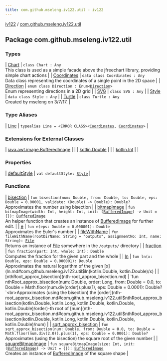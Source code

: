 ```yaml
---
title: com.github.mseleng.iv122.util - iv122
---
```


[iv122](../index.md) / [com.github.mseleng.iv122.util](.)

## Package com.github.mseleng.iv122.util

### Types

| [Chart](-chart/index.md) | `class Chart : Any`<br>This class is used as a simple facade above the jfreechart library, providing simple chart actions |
| [Coordinates](-coordinates/index.md) | `data class Coordinates : Any`<br>Data class representing the coordinates of a single point in the 2D space |
| [Direction](-direction/index.md) | `enum class Direction : Enum<`[`Direction`](-direction/index.md)`>`<br>Enum representing directions in a 2D grid |
| [SVG](-s-v-g/index.md) | `class SVG : Any` |
| [Style](-style/index.md) | `data class Style : Any` |
| [Turtle](-turtle/index.md) | `class Turtle : Any`<br>Created by mseleng on 3/7/17. |

### Type Aliases

| [Line](-line.md) | `typealias Line = <ERROR CLASS><`[`Coordinates`](-coordinates/index.md)`, `[`Coordinates`](-coordinates/index.md)`>` |

### Extensions for External Classes

| [java.awt.image.BufferedImage](java.awt.image.-buffered-image/index.md) |  |
| [kotlin.Double](kotlin.-double/index.md) |  |
| [kotlin.Int](kotlin.-int/index.md) |  |

### Properties

| [defaultStyle](default-style.md) | `val defaultStyle: `[`Style`](-style/index.md) |

### Functions

| [bisection](bisection.md) | `fun bisection(num: Double, from: Double, to: Double, eps: Double = 0.00001, validate: (Double) -> Double): Double?`<br>Approximates the number using bisection |
| [bitmapImage](bitmap-image.md) | `fun bitmapImage(width: Int, height: Int, init: (`[`BufferedImage`](http://docs.oracle.com/javase/6/docs/api/java/awt/image/BufferedImage.html)`) -> Unit = {}): `[`BufferedImage`](http://docs.oracle.com/javase/6/docs/api/java/awt/image/BufferedImage.html)<br>An helper function that creates an instance of [BufferedImage](http://docs.oracle.com/javase/6/docs/api/java/awt/image/BufferedImage.html) for further edit. |
| [e](e.md) | `fun e(eps: Double = 0.000001): Double`<br>Approximates the Euler's number |
| [fileWithName](file-with-name.md) | `fun fileWithName(rootDirName: String = "outputs", assignmentNo: Int, name: String): `[`File`](http://docs.oracle.com/javase/6/docs/api/java/io/File.html)<br>Returns an instance of [File](http://docs.oracle.com/javase/6/docs/api/java/io/File.html) somewhere in the `/outputs/` directory |
| [fraction](fraction.md) | `fun fraction(part: Int, whole: Int): Double`<br>Computes the fraction for the given part and the whole |
| [ln](ln.md) | `fun ln(x: Double, eps: Double = 0.000001): Double`<br>Approximates the natural logarithm of the given [x](ln.md#com.github.mseleng.iv122.util$ln(kotlin.Double, kotlin.Double)/x) |
| [nthRoot_approx_bisection](nth-root_approx_bisection.md) | `fun nthRoot_approx_bisection(num: Double, order: Long, from: Double = 0.0, to: Double = Math.floor(num.div(order)).plus(1), eps: Double = 0.0001): Double?`<br>Approximates (using the bisection) the [order](nth-root_approx_bisection.md#com.github.mseleng.iv122.util$nthRoot_approx_bisection(kotlin.Double, kotlin.Long, kotlin.Double, kotlin.Double, kotlin.Double)/order)-th root of [num](nth-root_approx_bisection.md#com.github.mseleng.iv122.util$nthRoot_approx_bisection(kotlin.Double, kotlin.Long, kotlin.Double, kotlin.Double, kotlin.Double)/num) |
| [sqrt_approx_bisection](sqrt_approx_bisection.md) | `fun sqrt_approx_bisection(num: Double, from: Double = 0.0, to: Double = Math.floor(num.div(2.0)).plus(1), eps: Double = 0.0001): Double?`<br>Approximates (using the bisection) the square root of the given number |
| [squareBitmapImage](square-bitmap-image.md) | `fun squareBitmapImage(size: Int, init: (`[`BufferedImage`](http://docs.oracle.com/javase/6/docs/api/java/awt/image/BufferedImage.html)`) -> Unit = {}): `[`BufferedImage`](http://docs.oracle.com/javase/6/docs/api/java/awt/image/BufferedImage.html)<br>Creates an instance of [BufferedImage](http://docs.oracle.com/javase/6/docs/api/java/awt/image/BufferedImage.html) of the square shape |

